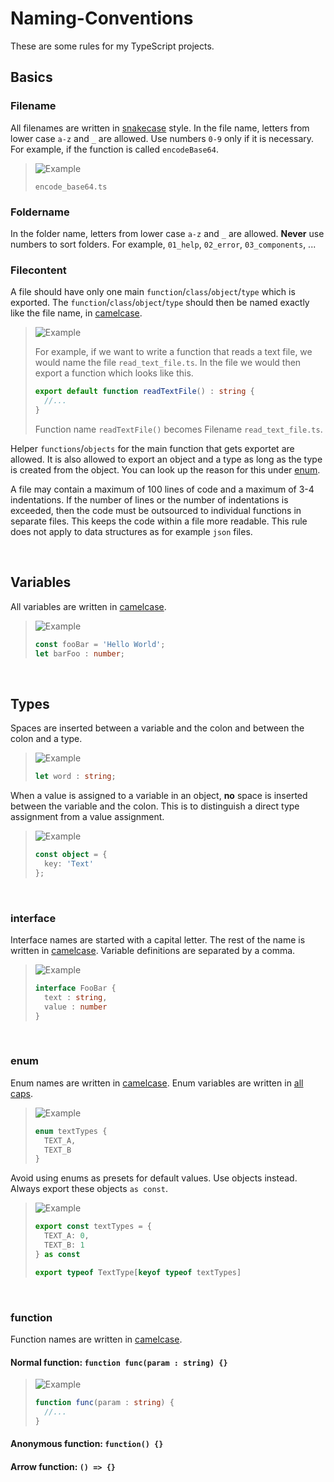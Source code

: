 [L001]: https://en.wikipedia.org/wiki/Camel_case
[L002]: https://en.wikipedia.org/wiki/Snake_case
[L003]: https://en.wikipedia.org/wiki/All_caps

# Naming-Conventions
These are some rules for my TypeScript projects.

## Basics
### Filename
All filenames are written in [snakecase][L002] style. In the file name, letters from lower case `a-z` and `_` are allowed. Use numbers `0-9` only if it is necessary. For example, if the function is called `encodeBase64`.
> <picture>
>   <source media="(prefers-color-scheme: light)" srcset="https://raw.githubusercontent.com/Mqxx/GitHub-Markdown/main/blockquotes/badge/light-theme/example.svg">
>   <img alt="Example" src="https://raw.githubusercontent.com/Mqxx/GitHub-Markdown/main/blockquotes/badge/dark-theme/example.svg">
> </picture><br>
>
> ```
> encode_base64.ts
> ```


### Foldername
In the folder name, letters from lower case `a-z` and `_` are allowed. **Never** use numbers to sort folders. For example, `01_help`, `02_error`, `03_components`, ...

### Filecontent
A file should have only one main `function`/`class`/`object`/`type` which is exported. The `function`/`class`/`object`/`type` should then be named exactly like the file name, in [camelcase][L001]. 

> <picture>
>   <source media="(prefers-color-scheme: light)" srcset="https://raw.githubusercontent.com/Mqxx/GitHub-Markdown/main/blockquotes/badge/light-theme/example.svg">
>   <img alt="Example" src="https://raw.githubusercontent.com/Mqxx/GitHub-Markdown/main/blockquotes/badge/dark-theme/example.svg">
> </picture><br>
>
> For example, if we want to write a function that reads a text file, we would name the file `read_text_file.ts`. In the file we would then export a function which looks like this.
> ```ts
> export default function readTextFile() : string {
>   //...
> }
> ```
> Function name `readTextFile()` becomes Filename `read_text_file.ts`.

Helper `functions`/`objects` for the main function that gets exportet are allowed. It is also allowed to export an object and a type as long as the type is created from the object. You can look up the reason for this under [enum](#enum).

A file may contain a maximum of 100 lines of code and a maximum of 3-4 indentations. If the number of lines or the number of indentations is exceeded, then the code must be outsourced to individual functions in separate files. This keeps the code within a file more readable. This rule does not apply to data structures as for example `json` files.


<br>

## Variables
All variables are written in [camelcase][L001].

> <picture>
>   <source media="(prefers-color-scheme: light)" srcset="https://raw.githubusercontent.com/Mqxx/GitHub-Markdown/main/blockquotes/badge/light-theme/example.svg">
>   <img alt="Example" src="https://raw.githubusercontent.com/Mqxx/GitHub-Markdown/main/blockquotes/badge/dark-theme/example.svg">
> </picture><br>
>
> ```ts
> const fooBar = 'Hello World';
> let barFoo : number;
> ```

<br>

## Types
Spaces are inserted between a variable and the colon and between the colon and a type. 

> <picture>
>   <source media="(prefers-color-scheme: light)" srcset="https://raw.githubusercontent.com/Mqxx/GitHub-Markdown/main/blockquotes/badge/light-theme/example.svg">
>   <img alt="Example" src="https://raw.githubusercontent.com/Mqxx/GitHub-Markdown/main/blockquotes/badge/dark-theme/example.svg">
> </picture><br>
>
> ```ts
> let word : string;
> ```

When a value is assigned to a variable in an object, **no** space is inserted between the variable and the colon. This is to distinguish a direct type assignment from a value assignment.

> <picture>
>   <source media="(prefers-color-scheme: light)" srcset="https://raw.githubusercontent.com/Mqxx/GitHub-Markdown/main/blockquotes/badge/light-theme/example.svg">
>   <img alt="Example" src="https://raw.githubusercontent.com/Mqxx/GitHub-Markdown/main/blockquotes/badge/dark-theme/example.svg">
> </picture><br>
>
> ```ts
> const object = {
>   key: 'Text'
> };
> ```

<br>

### interface
Interface names are started with a capital letter. The rest of the name is written in [camelcase][L001]. Variable definitions are separated by a comma.

> <picture>
>   <source media="(prefers-color-scheme: light)" srcset="https://raw.githubusercontent.com/Mqxx/GitHub-Markdown/main/blockquotes/badge/light-theme/example.svg">
>   <img alt="Example" src="https://raw.githubusercontent.com/Mqxx/GitHub-Markdown/main/blockquotes/badge/dark-theme/example.svg">
> </picture><br>
>
> ```ts
> interface FooBar {
>   text : string,
>   value : number
> }
> ```

<br>

### enum
Enum names are written in [camelcase][L001]. Enum variables are written in [all caps][L003].

> <picture>
>   <source media="(prefers-color-scheme: light)" srcset="https://raw.githubusercontent.com/Mqxx/GitHub-Markdown/main/blockquotes/badge/light-theme/example.svg">
>   <img alt="Example" src="https://raw.githubusercontent.com/Mqxx/GitHub-Markdown/main/blockquotes/badge/dark-theme/example.svg">
> </picture><br>
>
> ```ts
> enum textTypes {
>   TEXT_A,
>   TEXT_B
> }
> ```

Avoid using enums as presets for default values. Use objects instead. Always export these objects `as const`.

> <picture>
>   <source media="(prefers-color-scheme: light)" srcset="https://raw.githubusercontent.com/Mqxx/GitHub-Markdown/main/blockquotes/badge/light-theme/example.svg">
>   <img alt="Example" src="https://raw.githubusercontent.com/Mqxx/GitHub-Markdown/main/blockquotes/badge/dark-theme/example.svg">
> </picture><br>
>
> ```ts
> export const textTypes = {
>   TEXT_A: 0,
>   TEXT_B: 1
> } as const
> 
> export typeof TextType[keyof typeof textTypes]
> ```

<br>

### function
Function names are written in [camelcase][L001].

#### Normal function: `function func(param : string) {}`

> <picture>
>   <source media="(prefers-color-scheme: light)" srcset="https://raw.githubusercontent.com/Mqxx/GitHub-Markdown/main/blockquotes/badge/light-theme/example.svg">
>   <img alt="Example" src="https://raw.githubusercontent.com/Mqxx/GitHub-Markdown/main/blockquotes/badge/dark-theme/example.svg">
> </picture><br>
>
> ```ts
> function func(param : string) {
>   //...
> }
> ```

#### Anonymous function: `function() {}`
#### Arrow function: `() => {}`



